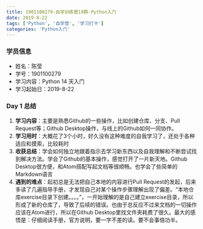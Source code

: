 ```yaml
---
title: 1901100279-自学训练营19群-Python入门
date: 2019-8-22
tags: ['Python', '自学营', '学习打卡']
categories: 'Python入门'
---
```


### 学员信息

- 姓名：陈莹
- 学号：1901100279
- 学习内容：Python 14 天入门
- 学习起始日：2019-8-22

### Day 1 总结
1. **学习内容**：主要是熟悉Github的一些操作，比如创建仓库、分支、Pull Request等；Github Desktop操作，与线上的Github如何一同协作。
2. **学习用时**：大概花了3个小时，好久没有这种难度的自我学习了，还处于各种适应和摸索，比较耗时
3. **收获总结**：学会如何独立地跟着指示去学习新东西以及自我理解和不断尝试找到解决方法。学会了Github的基本操作，感觉打开了一片新天地。Github Desktop很方便，和Atom搭配写起文档等很顺畅。也学会了些简单的Markdown语言
4. **遇到的难点**：起初总是无法把自己本地的内容进行Pull Request的发起，后来多读了几遍指导手册，才发现自己对某个操作步骤理解出现了偏差。“本地仓库exercise目录下创建。。。。”，一开始理解的是自己建立exercise目录，所以形成了新的仓库了，导致了后续的错误。也由于总反应不过来文档的一切操作应该在Atom进行，所以在Github Desktop里找文件夹耗费了很久。最大的感悟是：仔细阅读手册，官方说明，要一字不差的读。要不会事倍功半。
